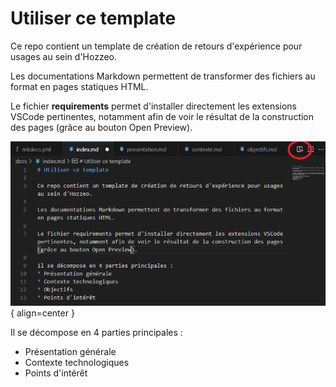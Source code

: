 # Utiliser ce template

Ce repo contient un template de création de retours d'expérience pour usages au sein d'Hozzeo.

Les documentations Markdown permettent de transformer des fichiers au format en pages statiques HTML.

Le fichier **requirements** permet d'installer directement les extensions VSCode pertinentes, notamment afin de voir le résultat de la construction des pages (grâce au bouton Open Preview).

![alt text](./assets/images/previewho.PNG){ align=center }

Il se décompose en 4 parties principales : 
* Présentation générale
* Contexte technologiques
* Points d'intérêt